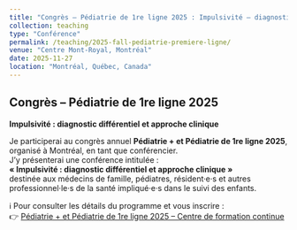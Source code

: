 ```yaml
---
title: "Congrès – Pédiatrie de 1re ligne 2025 : Impulsivité – diagnostic différentiel et approche clinique"
collection: teaching
type: "Conférence"
permalink: /teaching/2025-fall-pediatrie-premiere-ligne/
venue: "Centre Mont-Royal, Montréal"
date: 2025-11-27
location: "Montréal, Québec, Canada"
---
```


## Congrès – Pédiatrie de 1re ligne 2025  
**Impulsivité : diagnostic différentiel et approche clinique**  

Je participerai au congrès annuel **Pédiatrie + et Pédiatrie de 1re ligne 2025**, organisé à Montréal, en tant que conférencier.  
J’y présenterai une conférence intitulée :  
**« Impulsivité : diagnostic différentiel et approche clinique »**  
destinée aux médecins de famille, pédiatres, résident·e·s et autres professionnel·le·s de la santé impliqué·e·s dans le suivi des enfants.

ℹ️ Pour consulter les détails du programme et vous inscrire :  
👉 [Pédiatrie + et Pédiatrie de 1re ligne 2025 – Centre de formation continue](https://event.fourwaves.com/fr/pediatrie2025/pages)